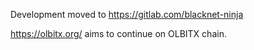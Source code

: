 Development moved to https://gitlab.com/blacknet-ninja

https://olbitx.org/ aims to continue on OLBITX chain.
